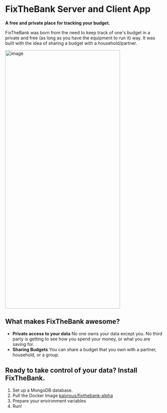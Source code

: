 # FixTheBank Server and Client App

**A free and private place for tracking your budget.**

FixTheBank was born from the need to keep track of one's budget in a private and free (as long as you have the equipment to run it) way. It was built with the idea of sharing a budget with a household/partner.

<img width="368" height="831" alt="image" src="https://github.com/user-attachments/assets/205afa60-a94e-4c02-bda1-3360fb415172" />

## What makes FixTheBank awesome?
* **Private access to your data** No one owns your data except you. No third party is getting to see how you spend your money, or what you are saving for.
* **Sharing Budgets** You can share a budget that you own with a partner, household, or a group.


## Ready to take control of your data? Install FixTheBank.
1. Set up a MongoDB database.
2. Pull the Docker Image [kaiyrous/fixthebank-alpha](https://hub.docker.com/repository/docker/kaiyrous/fixthebank-alpha/general)
3. Prepare your environment variables
4. Run!
